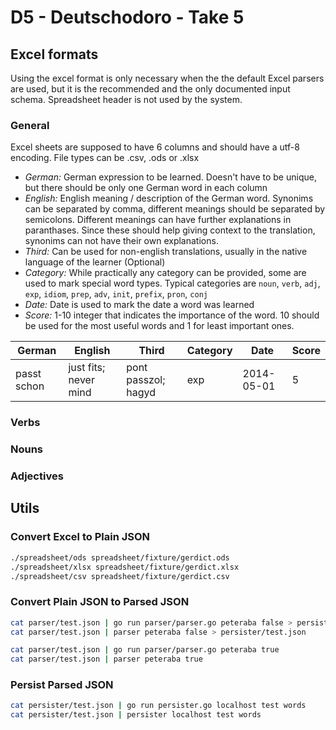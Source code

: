 D5 - Deutschodoro - Take 5
==========================

Excel formats
-------------

Using the excel format is only necessary when the the default Excel parsers are used, but it is the recommended and the only documented input schema. Spreadsheet header is not used by the system.

### General

Excel sheets are supposed to have 6 columns and should have a utf-8 encoding. File types can be .csv, .ods or .xlsx

 - *German:* German expression to be learned. Doesn't have to be unique, but there should be only one German word in each column
 - *English:* English meaning / description of the German word. Synonims can be separated by comma, different meanings should be separated by semicolons. Different meanings can have further explanations in paranthases. Since these should help giving context to the translation, synonims can not have their own explanations.
 - *Third:* Can be used for non-english translations, usually in the native language of the learner (Optional)
 - *Category:* While practically any category can be provided, some are used to mark special word types. Typical categories are `noun`, `verb`, `adj`, `exp`, `idiom`, `prep`, `adv`, `init`, `prefix`, `pron`, `conj`
 - *Date:* Date is used to mark the date a word was learned
 - *Score:* 1-10 integer that indicates the importance of the word. 10 should be used for the most useful words and 1 for least important ones.


| German      | English               | Third               | Category | Date       | Score  |
|-------------|-----------------------|---------------------|----------|------------|--------|
| passt schon | just fits; never mind | pont passzol; hagyd | exp      | 2014-05-01 | 5      |

### Verbs



### Nouns


### Adjectives


Utils
-----

### Convert Excel to Plain JSON

```bash
./spreadsheet/ods spreadsheet/fixture/gerdict.ods
./spreadsheet/xlsx spreadsheet/fixture/gerdict.xlsx
./spreadsheet/csv spreadsheet/fixture/gerdict.csv
```

### Convert Plain JSON to Parsed JSON

```bash
cat parser/test.json | go run parser/parser.go peteraba false > persister/test.json
cat parser/test.json | parser peteraba false > persister/test.json
```

```bash
cat parser/test.json | go run parser/parser.go peteraba true
cat parser/test.json | parser peteraba true
```

### Persist Parsed JSON

```bash
cat persister/test.json | go run persister.go localhost test words
cat persister/test.json | persister localhost test words
```

